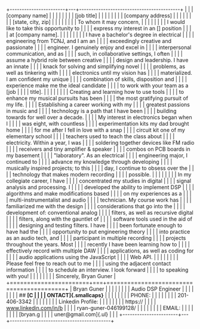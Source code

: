 +-----------------------+---+------------------------------------------+
|                       |   | \[company name\]                         |
|                       |   |                                          |
|                       |   | \[job title\]                            |
|                       |   |                                          |
|                       |   | \[company address\]                      |
|                       |   |                                          |
|                       |   | \[state, city, zip\]                     |
|                       |   |                                          |
|                       |   | To whom it may concern,                  |
|                       |   |                                          |
|                       |   | I would like to take this opportunity to |
|                       |   | express my interest in an \[\] position  |
|                       |   | at \[company name\].                     |
|                       |   |                                          |
|                       |   | I have a bachelor's degree in electrical |
|                       |   | engineering from TCNJ, and I am an       |
|                       |   | exceedingly creative and passionate      |
|                       |   | engineer. I genuinely enjoy and excel in |
|                       |   | interpersonal communication, and as      |
|                       |   | such, in collaborative settings, I often |
|                       |   | assume a hybrid role between creative    |
|                       |   | design and leadership. I have an innate  |
|                       |   | knack for solving and simplifying novel  |
|                       |   | problems, as well as tinkering with      |
|                       |   | electronics until my vision has          |
|                       |   | materialized. I am confident my unique   |
|                       |   | combination of skills, disposition and   |
|                       |   | experience make me the ideal candidate   |
|                       |   | to work with your team as a \[job        |
|                       |   | title\].                                 |
|                       |   |                                          |
|                       |   | Creating and learning how to use tools   |
|                       |   | to enhance my musical pursuits has been  |
|                       |   | the most gratifying pursuit of my life.  |
|                       |   | Establishing a career working with my    |
|                       |   | greatest passions in music and           |
|                       |   | technology is a path that I have been    |
|                       |   | building towards for well over a decade. |
|                       |   | My interest in electronics began when I  |
|                       |   | was eight, with countless                |
|                       |   | experimentation kits my dad brought home |
|                       |   | for me after I fell in love with a snap  |
|                       |   | circuit kit one of my elementary school  |
|                       |   | teachers used to teach the class about   |
|                       |   | electricity. Within a year, I was        |
|                       |   | soldering together devices like FM radio |
|                       |   | receivers and tiny amplifier & speaker   |
|                       |   | combos on PCB boards in my basement      |
|                       |   | "laboratory". As an electrical           |
|                       |   | engineering major, I continued to        |
|                       |   | advance my knowledge through developing  |
|                       |   | musically inspired projects; to this     |
|                       |   | day, I continue to obsess over the       |
|                       |   | technology that makes modern recording   |
|                       |   | possible.                                |
|                       |   |                                          |
|                       |   | In my collegiate career, I have          |
|                       |   | concentrated my studies in digital       |
|                       |   | signal analysis and processing. I        |
|                       |   | developed the ability to implement DSP   |
|                       |   | algorithms and make modifications based  |
|                       |   | on my experiences as a                   |
|                       |   | multi-instrumentalist and audio          |
|                       |   | technician. My course work has           |
|                       |   | familiarized me with the design          |
|                       |   | considerations that go into the          |
|                       |   | development of: conventional analog      |
|                       |   | filters, as well as recursive digital    |
|                       |   | filters, along with the gauntlet of      |
|                       |   | software tools used in the aid of        |
|                       |   | designing and testing filters. I have    |
|                       |   | been fortunate enough to have had the    |
|                       |   | opportunity to put engineering theory    |
|                       |   | into practice as an audio tech, and      |
|                       |   | participant in multiple recording        |
|                       |   | projects throughout the years. Most      |
|                       |   | recently I have been learning how to     |
|                       |   | effectively record with multiple DAW     |
|                       |   | applications, as well as coding for      |
|                       |   | audio applications using the JavaScript  |
|                       |   | Web API.                                 |
|                       |   |                                          |
|                       |   | Please feel free to reach out to me      |
|                       |   | using the adjacent contact information   |
|                       |   | to schedule an interview. I look forward |
|                       |   | to speaking with you!                    |
|                       |   |                                          |
|                       |   | Sincerely, Bryan Guner                   |
+=======================+===+==========================================+
| Bryan Guner           |   |                                          |
|                       |   |                                          |
| Audio DSP Engineer    |   |                                          |
|                       |   |                                          |
| ## **[C               |   |                                          |
| ONTACT]{.smallcaps}** |   |                                          |
|                       |   |                                          |
| PHONE:                |   |                                          |
|                       |   |                                          |
| 201-406-3342          |   |                                          |
|                       |   |                                          |
| Linkedin Profile:     |   |                                          |
|                       |   |                                          |
| https://              |   |                                          |
| www.linkedin.com/in/b |   |                                          |
| ryan-guner-046199128/ |   |                                          |
|                       |   |                                          |
| EMAIL:                |   |                                          |
|                       |   |                                          |
| [bryan.g              |   |                                          |
| uner\@gmail.com]{.ul} |   |                                          |
+-----------------------+---+------------------------------------------+

